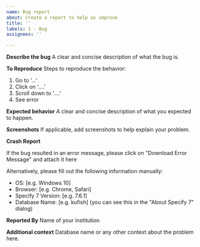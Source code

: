 ```yaml
---
name: Bug report
about: Create a report to help us improve
title: ''
labels: 1 - Bug
assignees: ''

---
```


**Describe the bug**
A clear and concise description of what the bug is.

**To Reproduce**
Steps to reproduce the behavior:

1. Go to '...'
2. Click on '....'
3. Scroll down to '....'
4. See error

**Expected behavior**
A clear and concise description of what you expected to happen.

**Screenshots**
If applicable, add screenshots to help explain your problem.

**Crash Report**

If the bug resulted in an error message, please click on "Download Error
Message" and attach it here

Alternatively, please fill out the following information manually:

- OS: [e.g. Windows 10]
- Browser: [e.g. Chrome, Safari]
- Specify 7 Version: [e.g. 7.6.1]
- Database Name: [e.g. kufish] (you can see this in the "About Specify 7" dialog)

**Reported By**
Name of your institution

**Additional context**
Database name or any other context about the problem here.
